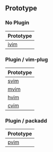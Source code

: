 

## Prototype


### No Plugin

| Prototype |
| --- |
| [ivim](ivim) |


### Plugin / vim-plug

| Prototype |
| --- |
| [svim](svim) |
| [mvim](mvim) |
| [hvim](hvim) |
| [cvim](cvim) |


### Plugin / packadd

| Prototype |
| --- |
| [pvim](pvim) |
